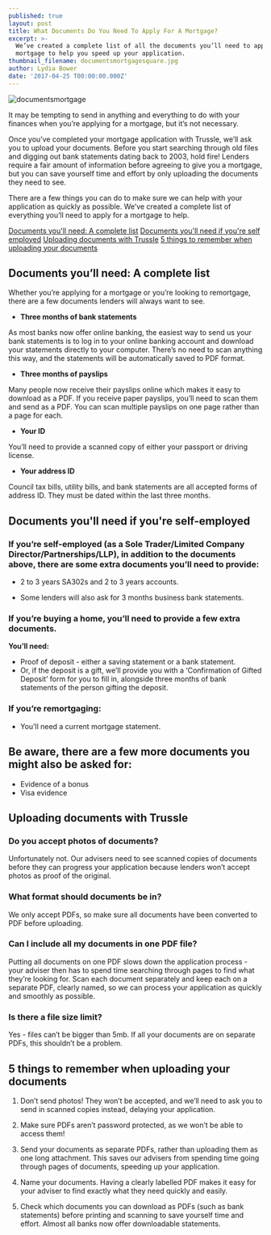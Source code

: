 ```yaml
---
published: true
layout: post
title: What Documents Do You Need To Apply For A Mortgage?
excerpt: >-
  We’ve created a complete list of all the documents you’ll need to apply for a
  mortgage to help you speed up your application.
thumbnail_filename: documentsmortgagesquare.jpg
author: Lydia Bower
date: '2017-04-25 T00:00:00.000Z'
---
```

![documentsmortgage]({{site.baseurl}}/images/post_images/documentsmortgage.jpg)

It may be tempting to send in anything and everything to do with your finances when you’re applying for a mortgage, but it’s not necessary.

Once you’ve completed your mortgage application with Trussle, we’ll ask you to upload your documents. Before you start searching through old files and digging out bank statements dating back to 2003, hold fire! Lenders require a fair amount of information before agreeing to give you a mortgage, but you can save yourself time and effort by only uploading the documents they need to see. 

There are a few things you can do to make sure we can help with your application as quickly as possible. We’ve created a complete list of everything you’ll need to apply for a mortgage to help.

[Documents you'll need: A complete list](#documents-youll-need-a-complete-list)
[Documents you'll need if you're self employed](#documents-you-need-if-youre-self-employed)
[Uploading documents with Trussle](#uploading-documents-with-trussle)
[5 things to remember when uploading your documents](#5-things-to-remember-when-uploading-your-documents) 

## Documents you’ll need: A complete list

Whether you’re applying for a mortgage or you’re looking to remortgage, there are a few documents lenders will always want to see. 

- **Three months of bank statements**

As most banks now offer online banking, the easiest way to send us your bank statements is to log in to your online banking account and download your statements directly to your computer. There’s no need to scan anything this way, and the statements will be automatically saved to PDF format. 

- **Three months of payslips**

Many people now receive their payslips online which makes it easy to download as a PDF. If you receive paper payslips, you’ll need to scan them and send as a PDF. You can scan multiple payslips on one page rather than a page for each. 

- **Your ID**

You’ll need to provide a scanned copy of either your passport or driving license. 

- **Your address ID**

Council tax bills, utility bills, and bank statements are all accepted forms of address ID. They must be dated within the last three months.

## Documents you'll need if you're self-employed

### If you’re self-employed (as a Sole Trader/Limited Company Director/Partnerships/LLP), in addition to the documents above, there are some extra documents you’ll need to provide:

- 2 to 3 years SA302s and 2 to 3 years accounts.

- Some lenders will also ask for 3 months business bank statements. 



### If you’re buying a home, you’ll need to provide a few extra documents. 
**You’ll need:**

- Proof of deposit - either a saving statement or a bank statement.
- Or, if the deposit is a gift, we’ll provide you with a ‘Confirmation of Gifted Deposit’ form for you to fill in, alongside three months of bank statements of the person gifting the deposit.

### If you’re remortgaging:
- You’ll need a current mortgage statement.

## Be aware, there are a few more documents you might also be asked for: 
- Evidence of a bonus 
- Visa evidence


## Uploading documents with Trussle

### Do you accept photos of documents?
Unfortunately not. Our advisers need to see scanned copies of documents before they can progress your application because lenders won’t accept photos as proof of the original. 

### What format should documents be in?
We only accept PDFs, so make sure all documents have been converted to PDF before uploading.

### Can I include all my documents in one PDF file?
Putting all documents on one PDF slows down the application process -  your adviser then has to spend time searching through pages to find what they’re looking for. Scan each document separately and keep each on a separate PDF, clearly named, so we can process your application as quickly and smoothly as possible.    

### Is there a file size limit?
Yes - files can’t be bigger than 5mb. If all your documents are on separate PDFs, this shouldn’t be a problem. 


## 5 things to remember when uploading your documents 

1. Don’t send photos! They won’t be accepted, and we’ll need to ask you to send in scanned copies instead, delaying your application. 

2. Make sure PDFs aren’t password protected, as we won’t be able to access them!

3. Send your documents as separate PDFs, rather than uploading them as one long attachment. This saves our advisers from spending time going through pages of documents, speeding up your application. 

4. Name your documents. Having a clearly labelled PDF makes it easy for your adviser to find exactly what they need quickly and easily.

5. Check which documents you can download as PDFs (such as bank statements) before printing and scanning to save yourself time and effort. Almost all banks now offer downloadable statements.
